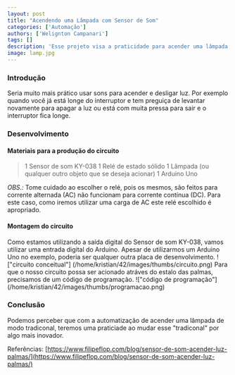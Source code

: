 ```yaml
---
layout: post
title: "Acendendo uma Lâmpada com Sensor de Som"
categories: ['Automação']
authors: ['Welignton Campanari'] 
tags: []
description: 'Esse projeto visa a praticidade para acender uma lâmpada de um determinado ambiente, através de um sensor de som'
image: lamp.jpg
---
```

### Introdução

Seria muito mais prático usar sons para acender e desligar luz. Por exemplo quando você já está longe do interruptor e tem preguiça de levantar novamente para apagar a luz ou está com muita pressa para sair e o interruptor fica longe. 

### Desenvolvimento

#### Materiais para a produção do circuito 

 > 1 Sensor de som KY-038
 > 1 Relé de estado sólido 
 > 1 Lâmpada (ou qualquer outro objeto que se deseja acionar)
 > 1 Arduino Uno

*OBS.:* Tome cuidado ao escolher o relé, pois os mesmos, são feitos para corrente alternada (AC) não funcionam para corrente contínua (DC). Para este caso, como iremos utilizar uma carga de AC este relé escolhido é apropriado. 

#### Montagem do circuito 

Como estamos utilizando a saída digital do Sensor de som KY-038, vamos utilizar uma entrada digital do Arduino. Apesar de utilizarmos um Arduino Uno no exemplo, poderia ser qualquer outra placa de desenvolvimento.
!["circuito conceitual"] (/home/kristian/42/images/thumbs/circuito.png)
Para que o nosso circuito possa ser acionado atráves do estalo das palmas, precisamos de um código de programação. 
!["código de programação"] (/home/kristian/42/images/thumbs/programacao.png)

### Conclusão 

Podemos perceber que com a automatização de acender uma lâmpada de modo tradiconal, teremos uma praticiade ao mudar esse "tradiconal" por algo mais inovador.


Referências: [https://www.filipeflop.com/blog/sensor-de-som-acender-luz-palmas/](https://www.filipeflop.com/blog/sensor-de-som-acender-luz-palmas/)


